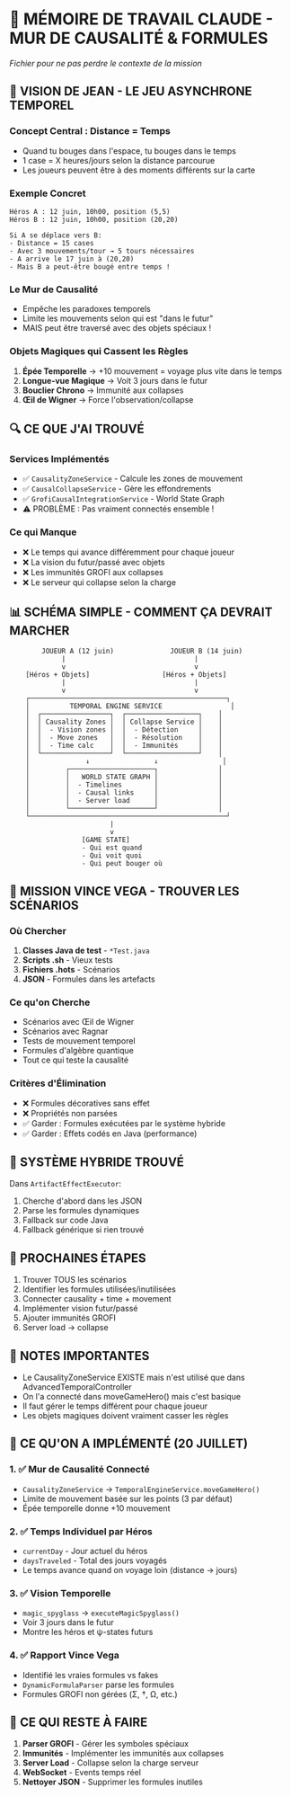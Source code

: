 # 🧠 MÉMOIRE DE TRAVAIL CLAUDE - MUR DE CAUSALITÉ & FORMULES
*Fichier pour ne pas perdre le contexte de la mission*

## 🎯 VISION DE JEAN - LE JEU ASYNCHRONE TEMPOREL

### Concept Central : Distance = Temps
- Quand tu bouges dans l'espace, tu bouges dans le temps
- 1 case = X heures/jours selon la distance parcourue
- Les joueurs peuvent être à des moments différents sur la carte

### Exemple Concret
```
Héros A : 12 juin, 10h00, position (5,5)
Héros B : 12 juin, 10h00, position (20,20)

Si A se déplace vers B:
- Distance = 15 cases
- Avec 3 mouvements/tour → 5 tours nécessaires
- A arrive le 17 juin à (20,20)
- Mais B a peut-être bougé entre temps !
```

### Le Mur de Causalité
- Empêche les paradoxes temporels
- Limite les mouvements selon qui est "dans le futur"
- MAIS peut être traversé avec des objets spéciaux !

### Objets Magiques qui Cassent les Règles
1. **Épée Temporelle** → +10 mouvement = voyage plus vite dans le temps
2. **Longue-vue Magique** → Voit 3 jours dans le futur
3. **Bouclier Chrono** → Immunité aux collapses
4. **Œil de Wigner** → Force l'observation/collapse

## 🔍 CE QUE J'AI TROUVÉ

### Services Implémentés
- ✅ `CausalityZoneService` - Calcule les zones de mouvement
- ✅ `CausalCollapseService` - Gère les effondrements
- ✅ `GrofiCausalIntegrationService` - World State Graph
- ⚠️ PROBLÈME : Pas vraiment connectés ensemble !

### Ce qui Manque
- ❌ Le temps qui avance différemment pour chaque joueur
- ❌ La vision du futur/passé avec objets
- ❌ Les immunités GROFI aux collapses
- ❌ Le serveur qui collapse selon la charge

## 📊 SCHÉMA SIMPLE - COMMENT ÇA DEVRAIT MARCHER

```
        JOUEUR A (12 juin)              JOUEUR B (14 juin)
             |                                |
             v                                v
    [Héros + Objets]                  [Héros + Objets]
             |                                |
             v                                v
    ┌─────────────────────────────────────────────────┐
    │          TEMPORAL ENGINE SERVICE                 │
    │  ┌─────────────────┐  ┌──────────────────┐    │
    │  │ Causality Zones │  │ Collapse Service │    │
    │  │  - Vision zones │  │  - Détection     │    │
    │  │  - Move zones   │  │  - Résolution    │    │
    │  │  - Time calc    │  │  - Immunités     │    │
    │  └─────────────────┘  └──────────────────┘    │
    │              ↓                ↓                │
    │         ┌─────────────────────┐               │
    │         │   WORLD STATE GRAPH │               │
    │         │  - Timelines        │               │
    │         │  - Causal links     │               │
    │         │  - Server load      │               │
    │         └─────────────────────┘               │
    └─────────────────────────────────────────────────┘
                         |
                         v
                  [GAME STATE]
                  - Qui est quand
                  - Qui voit quoi
                  - Qui peut bouger où
```

## 🎯 MISSION VINCE VEGA - TROUVER LES SCÉNARIOS

### Où Chercher
1. **Classes Java de test** - `*Test.java`
2. **Scripts .sh** - Vieux tests
3. **Fichiers .hots** - Scénarios
4. **JSON** - Formules dans les artefacts

### Ce qu'on Cherche
- Scénarios avec Œil de Wigner
- Scénarios avec Ragnar
- Tests de mouvement temporel
- Formules d'algèbre quantique
- Tout ce qui teste la causalité

### Critères d'Élimination
- ❌ Formules décoratives sans effet
- ❌ Propriétés non parsées
- ✅ Garder : Formules exécutées par le système hybride
- ✅ Garder : Effets codés en Java (performance)

## 🔧 SYSTÈME HYBRIDE TROUVÉ

Dans `ArtifactEffectExecutor`:
1. Cherche d'abord dans les JSON
2. Parse les formules dynamiques
3. Fallback sur code Java
4. Fallback générique si rien trouvé

## 📝 PROCHAINES ÉTAPES

1. Trouver TOUS les scénarios
2. Identifier les formules utilisées/inutilisées
3. Connecter causality + time + movement
4. Implémenter vision futur/passé
5. Ajouter immunités GROFI
6. Server load → collapse

## 🚨 NOTES IMPORTANTES

- Le CausalityZoneService EXISTE mais n'est utilisé que dans AdvancedTemporalController
- On l'a connecté dans moveGameHero() mais c'est basique
- Il faut gérer le temps différent pour chaque joueur
- Les objets magiques doivent vraiment casser les règles

## 🎯 CE QU'ON A IMPLÉMENTÉ (20 JUILLET)

### 1. ✅ Mur de Causalité Connecté
- `CausalityZoneService` → `TemporalEngineService.moveGameHero()`
- Limite de mouvement basée sur les points (3 par défaut)
- Épée temporelle donne +10 mouvement

### 2. ✅ Temps Individuel par Héros
- `currentDay` - Jour actuel du héros
- `daysTraveled` - Total des jours voyagés
- Le temps avance quand on voyage loin (distance → jours)

### 3. ✅ Vision Temporelle
- `magic_spyglass` → `executeMagicSpyglass()`
- Voir 3 jours dans le futur
- Montre les héros et ψ-states futurs

### 4. ✅ Rapport Vince Vega
- Identifié les vraies formules vs fakes
- `DynamicFormulaParser` parse les formules
- Formules GROFI non gérées (Σ, †, Ω, etc.)

## 🔧 CE QUI RESTE À FAIRE

1. **Parser GROFI** - Gérer les symboles spéciaux
2. **Immunités** - Implémenter les immunités aux collapses
3. **Server Load** - Collapse selon la charge serveur
4. **WebSocket** - Events temps réel
5. **Nettoyer JSON** - Supprimer les formules inutiles 